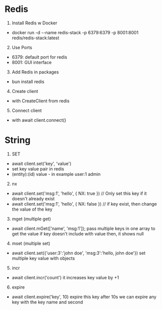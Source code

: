 # Redis

1. Install Redis w Docker
- docker run -d --name redis-stack -p 6379:6379 -p 8001:8001  redis/redis-stack:latest

2. Use Ports
- 6379: default port for redis
- 8001: GUI interface

3. Add Redis in packages
- bun install redis

4. Create client
- with CreateClient from redis

5. Connect client
- with await client.connect()

# String

1. SET
- await client.set('key', 'value')
- set key value pair in redis
- (entity):(id) value - in example user:1 admin

2. nx
- await client.set('msg:1', 'hello', { NX: true })
  // Only set this key if it doesn't already exist
- await client.set('msg:1', 'hello', { NX: false })
  // if key exist, then change the value of the key

3. mget (multiple get)
- await client.mGet(['name', 'msg:1']);
  pass multiple keys in one array to get the value
  if key doesn't include with value then, it shows null

4. mset (multiple set)
- await client.set({'user:3':'john doe', 'msg:3':'hello, john doe'})
  set multiple key value with objects

5. incr
- await client.incr('count')
  it increases key value by +1

6. expire
- await client.expire('key', 10)
  expire this key after 10s
  we can expire any key with the key name and second